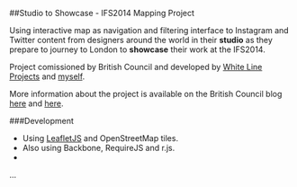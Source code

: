 ##Studio to Showcase - IFS2014 Mapping Project

Using interactive map as navigation and filtering interface to Instagram and Twitter content from designers around the world in their **studio** as they prepare to journey to London to **showcase** their work at the IFS2014.  

Project comissioned by British Council and developed by [White Line Projects](http://www.whitelineprojects.com/) and [myself](http://garethfoote.co.uk).

More information about the project is available on the British Council blog [here](http://design.britishcouncil.org/projects/international-fashion-showcase/ifs-2014/) and [here](http://design.britishcouncil.org/blog/2014/jan/26/mapping-international-fashion-showcase/).

###Development

* Using [LeafletJS](http://leafletjs.com/) and OpenStreetMap tiles.
* Also using Backbone, RequireJS and r.js.
* 
...
